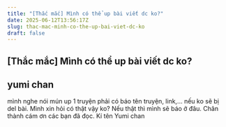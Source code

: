 ```yaml
---
title: "[Thắc mắc] Mình có thể up bài viết dc ko?"
date: 2025-06-12T13:56:17Z
slug: thac-mac-minh-co-the-up-bai-viet-dc-ko
draft: false
---
```


## [Thắc mắc] Mình có thể up bài viết dc ko?

## yumi chan

mình nghe nói mún up 1 truyện phải có báo tên truyện, link,... nếu ko sẽ bị del bài. Mình xin hỏi có thật vậy ko? Nếu thật thì mình sẽ báo ở đâu. Chân thành cám ơn các bạn đã đọc.
                                                                           Kí tên
                                                                        Yumi chan